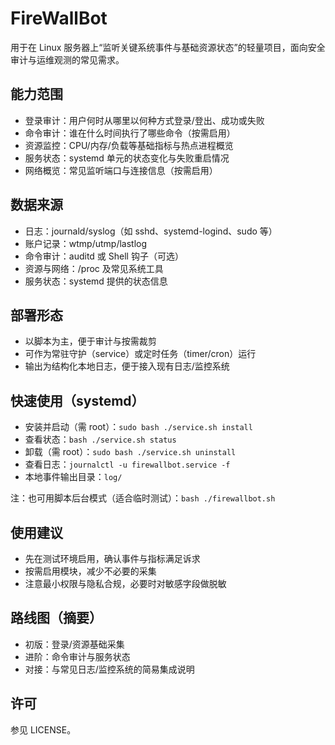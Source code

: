 # FireWallBot

用于在 Linux 服务器上“监听关键系统事件与基础资源状态”的轻量项目，面向安全审计与运维观测的常见需求。

## 能力范围

- 登录审计：用户何时从哪里以何种方式登录/登出、成功或失败
- 命令审计：谁在什么时间执行了哪些命令（按需启用）
- 资源监控：CPU/内存/负载等基础指标与热点进程概览
- 服务状态：systemd 单元的状态变化与失败重启情况
- 网络概览：常见监听端口与连接信息（按需启用）

## 数据来源

- 日志：journald/syslog（如 sshd、systemd-logind、sudo 等）
- 账户记录：wtmp/utmp/lastlog
- 命令审计：auditd 或 Shell 钩子（可选）
- 资源与网络：/proc 及常见系统工具
- 服务状态：systemd 提供的状态信息

## 部署形态

- 以脚本为主，便于审计与按需裁剪
- 可作为常驻守护（service）或定时任务（timer/cron）运行
- 输出为结构化本地日志，便于接入现有日志/监控系统

## 快速使用（systemd）

- 安装并启动（需 root）：`sudo bash ./service.sh install`
- 查看状态：`bash ./service.sh status`
- 卸载（需 root）：`sudo bash ./service.sh uninstall`
- 查看日志：`journalctl -u firewallbot.service -f`
- 本地事件输出目录：`log/`

注：也可用脚本后台模式（适合临时测试）：`bash ./firewallbot.sh`

## 使用建议

- 先在测试环境启用，确认事件与指标满足诉求
- 按需启用模块，减少不必要的采集
- 注意最小权限与隐私合规，必要时对敏感字段做脱敏

## 路线图（摘要）

- 初版：登录/资源基础采集
- 进阶：命令审计与服务状态
- 对接：与常见日志/监控系统的简易集成说明

## 许可

参见 LICENSE。

